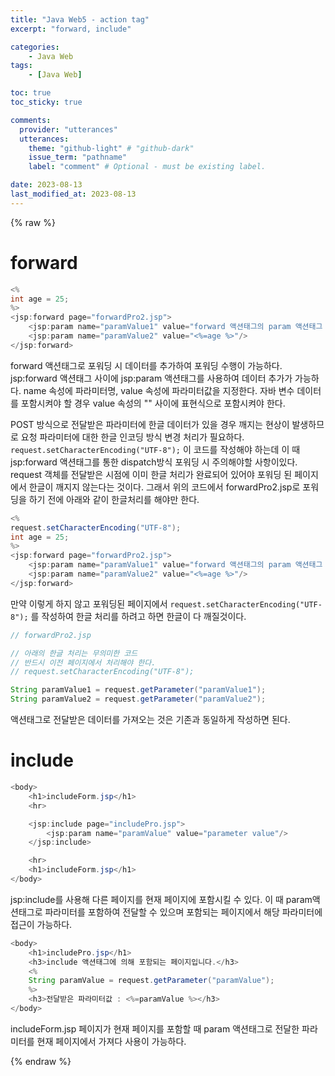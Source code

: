 ```yaml
---
title: "Java Web5 - action tag"
excerpt: "forward, include"

categories:
    - Java Web
tags:
    - [Java Web]

toc: true
toc_sticky: true

comments:
  provider: "utterances"
  utterances:
    theme: "github-light" # "github-dark"
    issue_term: "pathname"
    label: "comment" # Optional - must be existing label.

date: 2023-08-13
last_modified_at: 2023-08-13
---
```

{% raw %}
# forward
```java
<%
int age = 25;
%>
<jsp:forward page="forwardPro2.jsp">
    <jsp:param name="paramValue1" value="forward 액션태그의 param 액션태그 데이터"/>
    <jsp:param name="paramValue2" value="<%=age %>"/>
</jsp:forward>
```
forward 액션태그로 포워딩 시 데이터를 추가하여 포워딩 수행이 가능하다. jsp:forward 액션태그 사이에 jsp:param 액션태그를 사용하여 데이터 추가가 가능하다. name 속성에 파라미터명, value 속성에 파라미터값을 지정한다. 자바 변수 데이터를 포함시켜야 할 경우 value 속성의 "" 사이에 표현식으로 포함시켜야 한다.  

POST 방식으로 전달받은 파라미터에 한글 데이터가 있을 경우 깨지는 현상이 발생하므로 요청 파라미터에 대한 한글 인코딩 방식 변경 처리가 필요하다. ```	request.setCharacterEncoding("UTF-8");``` 이 코드를 작성해야 하는데 이 때 jsp:forward 액션태그를 통한 dispatch방식 포워딩 시 주의해야할 사항이있다. request 객체를 전달받은 시점에 이미 한글 처리가 완료되어 있어야 포워딩 된 페이지에서 한글이 깨지지 않는다는 것이다. 그래서 위의 코드에서 forwardPro2.jsp로 포워딩을 하기 전에 아래와 같이 한글처리를 해야만 한다.
```java
<%
request.setCharacterEncoding("UTF-8");
int age = 25;
%>
<jsp:forward page="forwardPro2.jsp">
    <jsp:param name="paramValue1" value="forward 액션태그의 param 액션태그 데이터"/>
    <jsp:param name="paramValue2" value="<%=age %>"/>
</jsp:forward>
```

만약 이렇게 하지 않고 포워딩된 페이지에서 ```request.setCharacterEncoding("UTF-8");``` 를 작성하여 한글 처리를 하려고 하면 한글이 다 깨질것이다.
```java
// forwardPro2.jsp

// 아래의 한글 처리는 무의미한 코드
// 반드시 이전 페이지에서 처리해야 한다.
// request.setCharacterEncoding("UTF-8");

String paramValue1 = request.getParameter("paramValue1");
String paramValue2 = request.getParameter("paramValue2");
```
액션태그로 전달받은 데이터를 가져오는 것은 기존과 동일하게 작성하면 된다.

# include
```java
<body>
	<h1>includeForm.jsp</h1>
	<hr>

	<jsp:include page="includePro.jsp">
		<jsp:param name="paramValue" value="parameter value"/>
	</jsp:include>

	<hr>
	<h1>includeForm.jsp</h1>
</body>
```
jsp:include를 사용해 다른 페이지를 현재 페이지에 포함시킬 수 있다. 이 때 param액션태그로 파라미터를 포함하여 전달할 수 있으며 포함되는 페이지에서 해당 파라미터에 접근이 가능하다.  
```java
<body>
	<h1>includePro.jsp</h1>
	<h3>include 액션태그에 의해 포함되는 페이지입니다.</h3>
	<%
	String paramValue = request.getParameter("paramValue");
	%>
	<h3>전달받은 파라미터값 : <%=paramValue %></h3>
</body>
```
includeForm.jsp 페이지가 현재 페이지를 포함할 때 param 액션태그로 전달한 파라미터를 현재 페이지에서 가져다 사용이 가능하다.  

{% endraw %}
